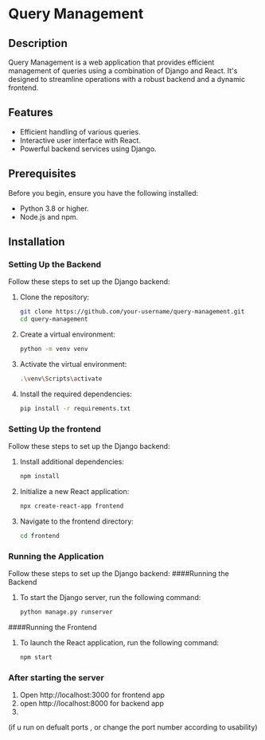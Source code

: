 # Query Management

## Description
Query Management is a web application that provides efficient management of queries using a combination of Django and React. It's designed to streamline operations with a robust backend and a dynamic frontend.

## Features
- Efficient handling of various queries.
- Interactive user interface with React.
- Powerful backend services using Django.

## Prerequisites
Before you begin, ensure you have the following installed:
- Python 3.8 or higher.
- Node.js and npm.

## Installation

### Setting Up the Backend
Follow these steps to set up the Django backend:
1. Clone the repository:
   ```bash
   git clone https://github.com/your-username/query-management.git
   cd query-management
2. Create a virtual environment:
   ```bash
   python -m venv venv
3. Activate the virtual environment:

   ```bash
   .\venv\Scripts\activate

4. Install the required dependencies:
   ```bash
   pip install -r requirements.txt

### Setting Up the frontend
Follow these steps to set up the Django backend:
1. Install additional dependencies:
   ```bash
   npm install

2. Initialize a new React application:
   ```bash
   npx create-react-app frontend
   
3. Navigate to the frontend directory:

   ```bash
   cd frontend
### Running the Application
Follow these steps to set up the Django backend:
####Running the Backend
1. To start the Django server, run the following command:
   ```bash
   python manage.py runserver


####Running the Frontend
1. To launch the React application, run the following command:
   ```bash
   npm start

### After starting the server

1. Open http://localhost:3000 for frontend app
2. open http://localhost:8000 for backend app
3. 
(if u run on defualt ports , or change the port number according to usability)
